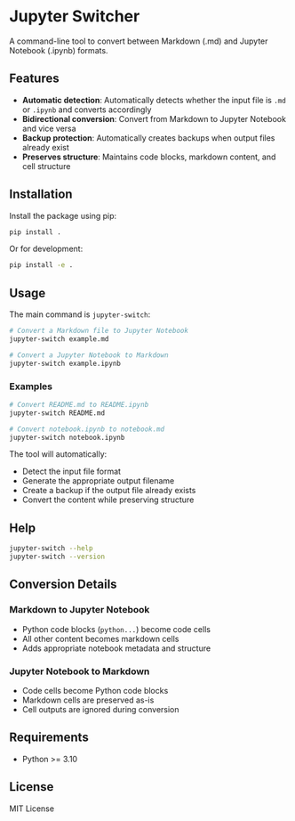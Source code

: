 # Jupyter Switcher

A command-line tool to convert between Markdown (.md) and Jupyter Notebook (.ipynb) formats.

## Features

- **Automatic detection**: Automatically detects whether the input file is `.md` or `.ipynb` and converts accordingly
- **Bidirectional conversion**: Convert from Markdown to Jupyter Notebook and vice versa
- **Backup protection**: Automatically creates backups when output files already exist
- **Preserves structure**: Maintains code blocks, markdown content, and cell structure

## Installation

Install the package using pip:

```bash
pip install .
```

Or for development:

```bash
pip install -e .
```

## Usage

The main command is `jupyter-switch`:

```bash
# Convert a Markdown file to Jupyter Notebook
jupyter-switch example.md

# Convert a Jupyter Notebook to Markdown
jupyter-switch example.ipynb
```

### Examples

```bash
# Convert README.md to README.ipynb
jupyter-switch README.md

# Convert notebook.ipynb to notebook.md
jupyter-switch notebook.ipynb
```

The tool will automatically:
- Detect the input file format
- Generate the appropriate output filename
- Create a backup if the output file already exists
- Convert the content while preserving structure

## Help

```bash
jupyter-switch --help
jupyter-switch --version
```

## Conversion Details

### Markdown to Jupyter Notebook
- Python code blocks (```python...```) become code cells
- All other content becomes markdown cells
- Adds appropriate notebook metadata and structure

### Jupyter Notebook to Markdown  
- Code cells become Python code blocks
- Markdown cells are preserved as-is
- Cell outputs are ignored during conversion

## Requirements

- Python >= 3.10

## License

MIT License

